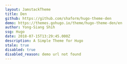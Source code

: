 ```yaml
---
layout: JamstackTheme
title: Den
github: https://github.com/shaform/hugo-theme-den
demo: https://themes.gohugo.io/theme/hugo-theme-den/en
author: Yong-Siang Shih
ssg: Hugo
date: 2018-07-15T13:29:45.000Z
description: A Simple Theme for Hugo
stale: true
disabled: true
disabled_reason: demo url not found
---
```

